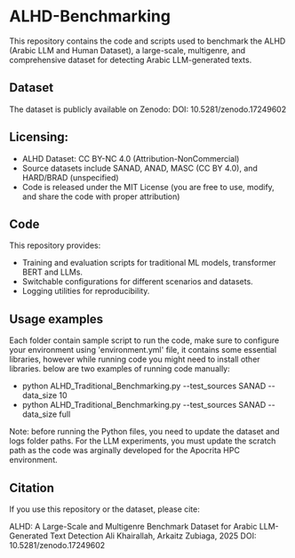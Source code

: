 # ALHD-Benchmarking
This repository contains the code and scripts used to benchmark the ALHD (Arabic LLM and Human Dataset), a large-scale, multigenre, and comprehensive dataset for detecting Arabic LLM-generated texts.

## Dataset
The dataset is publicly available on Zenodo:
DOI: 10.5281/zenodo.17249602

## Licensing:
- ALHD Dataset: CC BY-NC 4.0 (Attribution-NonCommercial)
- Source datasets include SANAD, ANAD, MASC (CC BY 4.0), and HARD/BRAD (unspecified)
- Code is released under the MIT License (you are free to use, modify, and share the code with proper attribution)

## Code
This repository provides:
- Training and evaluation scripts for traditional ML models, transformer BERT and LLMs.
- Switchable configurations for different scenarios and datasets.
- Logging utilities for reproducibility.

## Usage examples
Each folder contain sample script to run the code, make sure to configure your environment using 'environment.yml' file, it contains some essential libraries, however while running code you might need to install other libraries. below are two examples of running code manually:
- python ALHD_Traditional_Benchmarking.py --test_sources SANAD --data_size 10
- python ALHD_Traditional_Benchmarking.py --test_sources SANAD --data_size full

Note: before running the Python files, you need to update the dataset and logs folder paths. For the LLM experiments, you must update the scratch path as the code was arginally developed for the Apocrita HPC environment.

## Citation
If you use this repository or the dataset, please cite:

ALHD: A Large-Scale and Multigenre Benchmark Dataset for Arabic LLM-Generated Text Detection
Ali Khairallah, Arkaitz Zubiaga, 2025
DOI: 10.5281/zenodo.17249602
